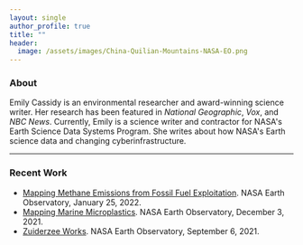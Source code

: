 ```yaml
---
layout: single
author_profile: true
title: ""
header:
  image: /assets/images/China-Quilian-Mountains-NASA-EO.png
---
```


### About
Emily Cassidy is an environmental researcher and award-winning science writer. Her research has been featured in _National Geographic_, _Vox_, and _NBC News_. 
Currently, Emily is a science writer and contractor for NASA's Earth Science Data Systems Program. She writes about how NASA's Earth science data and changing cyberinfrastructure. 

---
### Recent Work 

- [Mapping Methane Emissions from Fossil Fuel Exploitation](https://earthobservatory.nasa.gov/images/149374/mapping-methane-emissions-from-fossil-fuel-exploitation). NASA Earth Observatory, January 25, 2022.
- [Mapping Marine Microplastics](https://earthobservatory.nasa.gov/images/149163/mapping-marine-microplastics). NASA Earth Observatory, December 3, 2021.
- [Zuiderzee Works](https://earthobservatory.nasa.gov/images/148799/zuiderzee-works). NASA Earth Observatory, September 6, 2021.  




[cims]: https://caos.cims.nyu.edu/
[nyu]: https://cims.nyu.edu/
[gfdi]: https://gfdi.fsu.edu/
[bits]: https://www.bits-pilani.ac.in/Goa/


